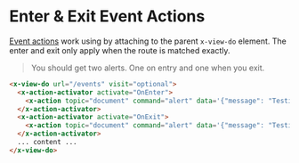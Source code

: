 # Enter & Exit Event Actions

[Event actions](/actions) work using by attaching to the parent `x-view-do` element. The enter and exit only apply when the route is matched exactly.

> You should get two alerts. One on entry and one when you exit.

```html
<x-view-do url="/events" visit="optional">
  <x-action-activator activate="OnEnter">
    <x-action topic="document" command="alert" data='{"message": "Testing on-enter action"}'></x-action>
  </x-action-activator>
  <x-action-activator activate="OnExit">
    <x-action topic="document" command="alert" data='{"message": "Testing on-exit action"}'></x-action>
  </x-action-activator>
  ... content ...
</x-view-do>
```

